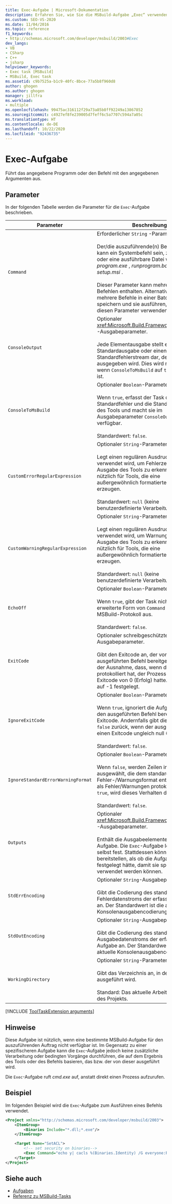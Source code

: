 ```yaml
---
title: Exec-Aufgabe | Microsoft-Dokumentation
description: Erfahren Sie, wie Sie die MSBuild-Aufgabe „Exec“ verwenden, um ein angegebenes Programm oder einen angegebenen Befehl mit den angegebenen Argumenten auszuführen.
ms.custom: SEO-VS-2020
ms.date: 11/04/2016
ms.topic: reference
f1_keywords:
- http://schemas.microsoft.com/developer/msbuild/2003#Exec
dev_langs:
- VB
- CSharp
- C++
- jsharp
helpviewer_keywords:
- Exec task [MSBuild]
- MSBuild, Exec task
ms.assetid: c9b7525a-b1c9-40fc-8bce-77a5b8f960d8
author: ghogen
ms.author: ghogen
manager: jillfra
ms.workload:
- multiple
ms.openlocfilehash: 99475ac316112f29a73a85b8ff92249a13867852
ms.sourcegitcommit: c4927ef8fe239005d7feff6c5a7707c594a7a05c
ms.translationtype: HT
ms.contentlocale: de-DE
ms.lasthandoff: 10/22/2020
ms.locfileid: "92436735"
---
```

# <a name="exec-task"></a>Exec-Aufgabe

Führt das angegebene Programm oder den Befehl mit den angegebenen Argumenten aus.

## <a name="parameters"></a>Parameter

In der folgenden Tabelle werden die Parameter für die `Exec`-Aufgabe beschrieben.

|Parameter|Beschreibung|
|---------------|-----------------|
|`Command`|Erforderlicher `String` -Parameter.<br /><br /> Der/die auszuführende(n) Befehl(e). Dies kann ein Systembefehl sein, z.B. „attrib“, oder eine ausführbare Datei wie *program.exe* , *runprogram.bat* oder *setup.msi* .<br /><br /> Dieser Parameter kann mehrere Zeilen mit Befehlen enthalten. Alternativ können Sie mehrere Befehle in einer Batchdatei speichern und sie ausführen, indem Sie diesen Parameter verwenden.|
|`ConsoleOutput`|Optionaler <xref:Microsoft.Build.Framework.ITaskItem>`[]` -Ausgabeparameter.<br /><br /> Jede Elementausgabe stellt eine Zeile der Standardausgabe oder einen Standardfehlerstream dar, der vom Tool ausgegeben wird. Dies wird nur erfasst, wenn `ConsoleToMsBuild` auf `true` festgelegt ist.|
|`ConsoleToMsBuild`|Optionaler `Boolean`-Parameter.<br /><br /> Wenn `true`, erfasst der Task den Standardfehler und die Standardausgabe des Tools und macht sie im Ausgabeparameter `ConsoleOutput` verfügbar.<br /><br />Standardwert: `false`.|
|`CustomErrorRegularExpression`|Optionaler `String`-Parameter.<br /><br /> Legt einen regulären Ausdruck fest, der verwendet wird, um Fehlerzeilen in der Ausgabe des Tools zu erkennen. Dies ist nützlich für Tools, die eine außergewöhnlich formatierte Ausgabe erzeugen.<br /><br />Standardwert: `null` (keine benutzerdefinierte Verarbeitung).|
|`CustomWarningRegularExpression`|Optionaler `String`-Parameter.<br /><br /> Legt einen regulären Ausdruck fest, der verwendet wird, um Warnungszeilen in der Ausgabe des Tools zu erkennen. Dies ist nützlich für Tools, die eine außergewöhnlich formatierte Ausgabe erzeugen.<br /><br />Standardwert: `null` (keine benutzerdefinierte Verarbeitung).|
|`EchoOff`|Optionaler `Boolean`-Parameter.<br /><br /> Wenn `true`, gibt der Task nicht die erweiterte Form von `Command` an das MSBuild-Protokoll aus.<br /><br />Standardwert: `false`.|
|`ExitCode`|Optionaler schreibgeschützter `Int32`-Ausgabeparameter.<br /><br /> Gibt den Exitcode an, der vom ausgeführten Befehl bereitgestellt wird, mit der Ausnahme, dass, wenn der Task Fehler protokolliert hat, der Prozess aber einen Exitcode von 0 (Erfolg) hatte. `ExitCode` wird auf -1 festgelegt.|
|`IgnoreExitCode`|Optionaler `Boolean`-Parameter.<br /><br /> Wenn `true`, ignoriert die Aufgabe den durch den ausgeführten Befehl bereitgestellten Exitcode. Andernfalls gibt die Aufgabe `false` zurück, wenn der ausgeführte Befehl einen Exitcode ungleich null (0) zurückgibt.<br /><br />Standardwert: `false`.|
|`IgnoreStandardErrorWarningFormat`|Optionaler `Boolean`-Parameter.<br /><br /> Wenn `false`, werden Zeilen in der Ausgabe ausgewählt, die dem standardmäßigen Fehler-/Warnungsformat entsprechen, und als Fehler/Warnungen protokolliert. Wenn `true`, wird dieses Verhalten deaktiviert.<br /><br />Standardwert: `false`.|
|`Outputs`|Optionaler <xref:Microsoft.Build.Framework.ITaskItem>`[]` -Ausgabeparameter.<br /><br /> Enthält die Ausgabeelemente aus der Aufgabe. Die `Exec`-Aufgabe legt diese nicht selbst fest. Stattdessen können Sie sie so bereitstellen, als ob die Aufgabe sie festgelegt hätte, damit sie später im Projekt verwendet werden können.|
|`StdErrEncoding`|Optionaler `String`-Ausgabeparameter.<br /><br /> Gibt die Codierung des standardmäßigen Fehlerdatenstroms der erfassten Aufgabe an. Der Standardwert ist die aktuelle Konsolenausgabencodierung.|
|`StdOutEncoding`|Optionaler `String`-Ausgabeparameter.<br /><br /> Gibt die Codierung des standardmäßigen Ausgabedatenstroms der erfassten Aufgabe an. Der Standardwert ist die aktuelle Konsolenausgabencodierung.|
|`WorkingDirectory`|Optionaler `String`-Parameter.<br /><br /> Gibt das Verzeichnis an, in dem der Befehl ausgeführt wird.<br /><br />Standard: Das aktuelle Arbeitsverzeichnis des Projekts.|

[!INCLUDE [ToolTaskExtension arguments](includes/tooltaskextension-base-params.md)]

## <a name="remarks"></a>Hinweise

Diese Aufgabe ist nützlich, wenn eine bestimmte MSBuild-Aufgabe für den auszuführenden Auftrag nicht verfügbar ist. Im Gegensatz zu einer spezifischeren Aufgabe kann die `Exec`-Aufgabe jedoch keine zusätzliche Verarbeitung oder bedingten Vorgänge durchführen, die auf dem Ergebnis des Tools oder des Befehls basieren, das bzw. der von dieser ausgeführt wird.

Die `Exec`-Aufgabe ruft *cmd.exe* auf, anstatt direkt einen Prozess aufzurufen.

## <a name="example"></a>Beispiel

Im folgenden Beispiel wird die `Exec`-Aufgabe zum Ausführen eines Befehls verwendet.

```xml
<Project xmlns="http://schemas.microsoft.com/developer/msbuild/2003">
    <ItemGroup>
        <Binaries Include="*.dll;*.exe"/>
    </ItemGroup>

    <Target Name="SetACL">
        <!-- set security on binaries-->
        <Exec Command="echo y| cacls %(Binaries.Identity) /G everyone:R"/>
    </Target>
</Project>
```

## <a name="see-also"></a>Siehe auch

- [Aufgaben](../msbuild/msbuild-tasks.md)
- [Referenz zu MSBuild-Tasks](../msbuild/msbuild-task-reference.md)
